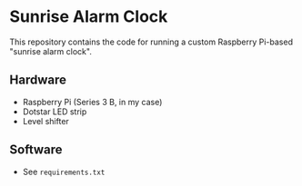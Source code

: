# Sunrise Alarm Clock

This repository contains the code for running a custom Raspberry Pi-based "sunrise alarm clock".

## Hardware
* Raspberry Pi (Series 3 B, in my case)
* Dotstar LED strip
* Level shifter

## Software
* See `requirements.txt`
